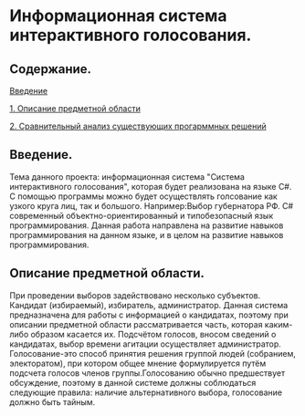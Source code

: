 # Информационная система интерактивного голосования. 

## Содержание.
[Введение](#introduction)

[1. Описание предметной области](#domainDescription)

[2. Сравнительный анализ существующих прогарммных решений](#existingSoftware)

<a name= "introduction"/>

## Введение.
 Тема данного проекта: информационная система "Система интерактивного голосования", которая будет реализована на языке C#. С помощью программы можно будет осуществлять голсование как узкого круга лиц, так и большого. Например:Выбор губернатора РФ. С# современный объектно-ориентированный и типобезопасный язык программирования. Данная работа направлена на развитие навыков программирования на данном языке, и в целом на развитие навыков программирования. 
 
 <a name= "domainDescription"/>
 
 ## Описание предметной области.
 При проведении выборов задействовано несколько субъектов. Кандидат (избираемый), избиратель, администратор. Данная система предназначена для работы с информацией о кандидатах, поэтому при описании предметной области рассматривается часть, которая каким-либо образом касается их. Подсчётом голосов, вносом сведений о кандидатах, выбор времени агитации осуществляет администратор.
 Голосование-это способ принятия решения группой людей (собранием, электоратом), при котором общее мнение формулируется путём подсчета голосов членов группы.Голосованию обычно предшествует обсуждение, поэтому в данной системе должны соблюдаться следующие правила: наличие альтернативного выбора, голосование должно быть тайным.
 
 
